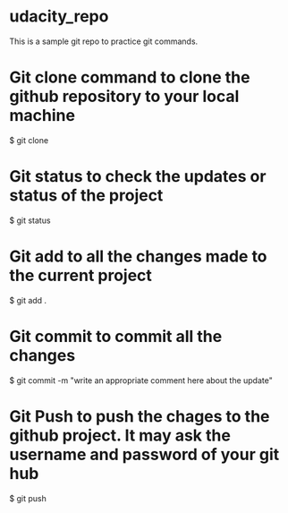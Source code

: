 # udacity_repo
This is a sample git repo to practice git commands.

# Git clone command to clone the github repository to your local machine
$ git clone 

# Git status to check the updates or status of the project
$ git status

# Git add to all the changes made to the current project
$ git add .

# Git commit to commit all the changes 
$ git commit -m "write an appropriate comment here about the update"

# Git Push to push the chages to the github project. It may ask the username and password of your git hub
$ git push
